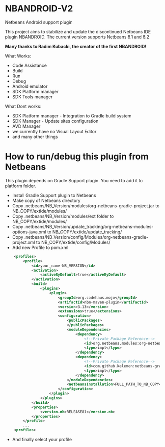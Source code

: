 # NBANDROID-V2
Netbeans Android support plugin

This project aims to stabilize and update the discontinued Netbeans IDE plugin NBANDROID.
The current version supports Netbeans 8.1 and 8.2

**Many thanks to Radim Kubacki, the creator of the first NBANDROID!**</br>

What Works:
* Code Assistance
* Build
* Run
* Debug
* Android emulator
* SDK Platform manager
* SDK Tools manager

What Dont works:
* SDK Platform manager - Integration to Gradle build system
* SDK Manager - Update sites configuration
* AVD Manager
* we currently have no Visual Layout Editor 
* and many other things


# How to run/debug this plugin from Netbeans
This plugin depends on Gradle Support plugin. You need to add it to platform folder.

* Install Gradle Support plugin to Netbeans
* Make copy of Netbeans directory
* Copy .netbeans/NB_Version/modules/org-netbeans-gradle-project.jar to NB_COPY/extide/modules/
* Copy .netbeans/NB_Version/modules/ext folder to NB_COPY/extide/modules/
* Copy .netbeans/NB_Version/update_tracking/org-netbeans-modules-options-java.xml to NB_COPY/extide/update_tracking/
* Copy .netbeans/NB_Version/config/Modules/org-netbeans-gradle-project.xml to NB_COPY/extide/config/Modules/
* Add new Profile to pom.xml
```xml
    <profiles>
        <profile>
            <id>your_name-NB_VERSION</id>
            <activation>
                <activeByDefault>true</activeByDefault>
            </activation>
            <build>
                <plugins>
                    <plugin>
                        <groupId>org.codehaus.mojo</groupId>
                        <artifactId>nbm-maven-plugin</artifactId>
                        <version>3.13</version>
                        <extensions>true</extensions>
                        <configuration>
                            <publicPackages>
                            </publicPackages>
                            <moduleDependencies>
                                <dependency>
                                    <!--Private Package Reference-->
                                    <id>org.netbeans.modules:org-netbeans-modules-gsf-testrunner</id>
                                    <type>impl</type>
                                </dependency>
                                <dependency>
                                    <!--Private Package Reference-->
                                    <id>com.github.kelemen:netbeans-gradle-plugin</id>
                                    <type>impl</type>
                                </dependency>
                            </moduleDependencies>
                            <netbeansInstallation>FULL_PATH_TO_NB_COPY</netbeansInstallation>
                        </configuration>
                    </plugin>
                </plugins>
            </build>
            <properties>
                <version.nb>RELEASE81</version.nb>
            </properties>
        </profile>
        ...
    <profiles>
```
* And finally select your profile
